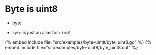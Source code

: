 # Byte is uint8

* byte

* `byte` is just an alias for `uint8`

{% embed include file="src/examples/byte-uint8/byte_uint8.go" %}
{% embed include file="src/examples/byte-uint8/byte_uint8.out" %}


